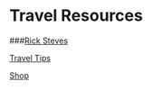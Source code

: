 # Travel Resources  

###[Rick Steves](https://www.ricksteves.com/) 

[Travel Tips](https://www.ricksteves.com/travel-tips)

[Shop](https://www.ricksteves.com/shop)
